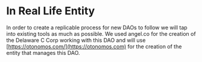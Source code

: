 # In Real Life Entity

In order to create a replicable process for new DAOs to follow we will tap into existing tools as much as possible. We used angel.co for the creation of the Delaware C Corp working with this DAO and will use [https://otonomos.com/](https://otonomos.com) for the creation of the entity that manages this DAO.&#x20;
